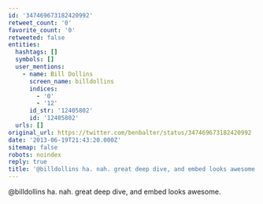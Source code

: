 ```yaml
---
id: '347469673182420992'
retweet_count: '0'
favorite_count: '0'
retweeted: false
entities:
  hashtags: []
  symbols: []
  user_mentions:
    - name: Bill Dollins
      screen_name: billdollins
      indices:
        - '0'
        - '12'
      id_str: '12405802'
      id: '12405802'
  urls: []
original_url: https://twitter.com/benbalter/status/347469673182420992
date: '2013-06-19T21:43:20.000Z'
sitemap: false
robots: noindex
reply: true
title: '@billdollins ha. nah. great deep dive, and embed looks awesome.'
---
```


@billdollins ha. nah. great deep dive, and embed looks awesome.